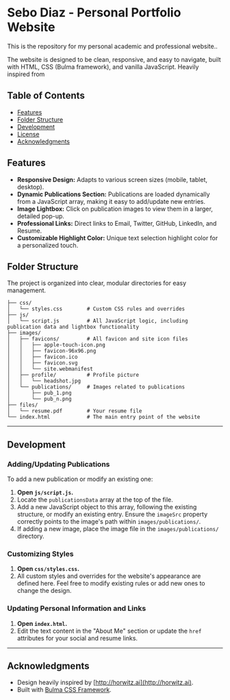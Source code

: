 # Sebo Diaz - Personal Portfolio Website

This is the repository for my personal academic and professional website..

The website is designed to be clean, responsive, and easy to navigate, built with HTML, CSS (Bulma framework), and vanilla JavaScript. Heavily inspired from 

## Table of Contents

-   [Features](#features)
-   [Folder Structure](#folder-structure)
-   [Development](#development)
-   [License](#license)
-   [Acknowledgments](#acknowledgments)

## Features

* **Responsive Design:** Adapts to various screen sizes (mobile, tablet, desktop).
* **Dynamic Publications Section:** Publications are loaded dynamically from a JavaScript array, making it easy to add/update new entries.
* **Image Lightbox:** Click on publication images to view them in a larger, detailed pop-up.
* **Professional Links:** Direct links to Email, Twitter, GitHub, LinkedIn, and Resume.
* **Customizable Highlight Color:** Unique text selection highlight color for a personalized touch.

## Folder Structure

The project is organized into clear, modular directories for easy management.

```
├── css/
│   └── styles.css        # Custom CSS rules and overrides
├── js/
│   └── script.js         # All JavaScript logic, including publication data and lightbox functionality
├── images/
│   ├── favicons/         # All favicon and site icon files
│   │   ├── apple-touch-icon.png
│   │   ├── favicon-96x96.png
│   │   ├── favicon.ico
│   │   ├── favicon.svg
│   │   └── site.webmanifest
│   ├── profile/          # Profile picture
│   │   └── headshot.jpg
│   └── publications/     # Images related to publications
│       ├── pub_1.png
│       └── pub_n.png
├── files/
│   └── resume.pdf        # Your resume file
└── index.html            # The main entry point of the website
```

---

## Development

### Adding/Updating Publications

To add a new publication or modify an existing one:

1.  **Open `js/script.js`.**
2.  Locate the `publicationsData` array at the top of the file.
3.  Add a new JavaScript object to this array, following the existing structure, or modify an existing entry. Ensure the `imageSrc` property correctly points to the image's path within `images/publications/`.
4.  If adding a new image, place the image file in the `images/publications/` directory.

### Customizing Styles

1.  **Open `css/styles.css`.**
2.  All custom styles and overrides for the website's appearance are defined here. Feel free to modify existing rules or add new ones to change the design.

### Updating Personal Information and Links

1.  **Open `index.html`.**
2.  Edit the text content in the "About Me" section or update the `href` attributes for your social and resume links.


---

## Acknowledgments

* Design heavily inspired by [http://horwitz.ai](http://horwitz.ai).
* Built with [Bulma CSS Framework](https://bulma.io/).